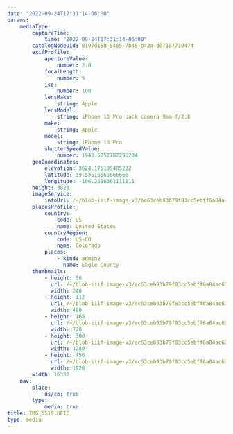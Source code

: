 ```yaml
---
date: "2022-09-24T17:31:14-06:00"
params:
    mediaType:
        captureTime:
            time: "2022-09-24T17:31:14-06:00"
        catalogNodeUid: 0197d158-5465-7b46-b42a-d07187710474
        exifProfile:
            apertureValue:
                number: 2.8
            focalLength:
                number: 9
            iso:
                number: 100
            lensMake:
                string: Apple
            lensModel:
                string: iPhone 13 Pro back camera 9mm f/2.8
            make:
                string: Apple
            model:
                string: iPhone 13 Pro
            shutterSpeedValue:
                number: 1945.5252787296204
        geoCoordinates:
            elevation: 3624.175105485232
            latitude: 39.53516666666666
            longitude: -106.2596361111111
        height: 3828
        imageService:
            infoUrl: /~/blob-iiif-image-v3/ec63ceb93b79f83cc5ebff6a84ac63e07c4f447664a59bba7cf8f34ea00140a8/info.json
        placesProfile:
            country:
                code: US
                name: United States
            countryRegion:
                code: US-CO
                name: Colorado
            places:
                - kind: admin2
                  name: Eagle County
        thumbnails:
            - height: 56
              url: /~/blob-iiif-image-v3/ec63ceb93b79f83cc5ebff6a84ac63e07c4f447664a59bba7cf8f34ea00140a8/full/240%2C56/0/default.jpg
              width: 240
            - height: 112
              url: /~/blob-iiif-image-v3/ec63ceb93b79f83cc5ebff6a84ac63e07c4f447664a59bba7cf8f34ea00140a8/full/480%2C112/0/default.jpg
              width: 480
            - height: 168
              url: /~/blob-iiif-image-v3/ec63ceb93b79f83cc5ebff6a84ac63e07c4f447664a59bba7cf8f34ea00140a8/full/720%2C168/0/default.jpg
              width: 720
            - height: 300
              url: /~/blob-iiif-image-v3/ec63ceb93b79f83cc5ebff6a84ac63e07c4f447664a59bba7cf8f34ea00140a8/full/1280%2C300/0/default.jpg
              width: 1280
            - height: 450
              url: /~/blob-iiif-image-v3/ec63ceb93b79f83cc5ebff6a84ac63e07c4f447664a59bba7cf8f34ea00140a8/full/1920%2C450/0/default.jpg
              width: 1920
        width: 16332
    nav:
        place:
            us/co: true
        type:
            media: true
title: IMG_5519.HEIC
type: media
---
```

